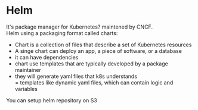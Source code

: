 # Helm

It's package manager for Kubernetes? maintened by CNCF.     
Helm using a packaging format called charts:    
- Chart is a collection of files that describe a set of Kubernetes resources    
- A singe chart can deploy an app, a piece of software, or a database   
- it can have dependencies  
- chart use templates that are typically developed by a package maintainer  
- they will generate yaml files that k8s understands    
= templates like dynamic yaml files, which can contain logic and variables  
  
You can setup helm repository on S3
